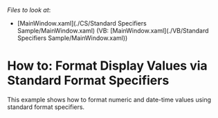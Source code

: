 <!-- default file list -->
*Files to look at*:

* [MainWindow.xaml](./CS/Standard Specifiers Sample/MainWindow.xaml) (VB: [MainWindow.xaml](./VB/Standard Specifiers Sample/MainWindow.xaml))
<!-- default file list end -->
# How to: Format Display Values via Standard Format Specifiers


<p>This example shows how to format numeric and date-time values using standard format specifiers.</p>

<br/>


